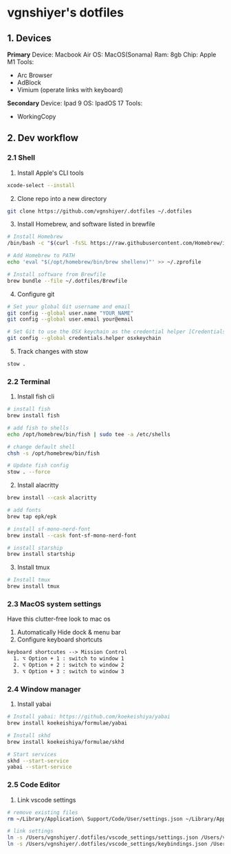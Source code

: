 # vgnshiyer's dotfiles

## 1. Devices

**Primary**
Device: Macbook Air
OS: MacOS(Sonama)
Ram: 8gb
Chip: Apple M1
Tools:
 - Arc Browser
 - AdBlock
 - Vimium (operate links with keyboard)

**Secondary**
Device: Ipad 9
OS: IpadOS 17
Tools: 
 - WorkingCopy

## 2. Dev workflow

### 2.1 Shell

1. Install Apple's CLI tools
```bash
xcode-select --install
```

2. Clone repo into a new directory
```bash
git clone https://github.com/vgnshiyer/.dotfiles ~/.dotfiles
```

3. Install Homebrew, and software listed in brewfile
```bash
# Install Homebrew
/bin/bash -c "$(curl -fsSL https://raw.githubusercontent.com/Homebrew/install/HEAD/install.sh)"

# Add Homebrew to PATH
echo 'eval "$(/opt/homebrew/bin/brew shellenv)"' >> ~/.zprofile

# Install software from Brewfile
brew bundle --file ~/.dotfiles/Brewfile
```

4. Configure git
```bash
# Set your global Git username and email
git config --global user.name "YOUR_NAME"
git config --global user.email your@email

# Set Git to use the OSX keychain as the credential helper [Credentials will be stored] (`store` option will be stored as plaintext)
git config --global credentials.helper osxkeychain
```

5. Track changes with stow
```bash
stow .
```

### 2.2 Terminal

1. Install fish cli
```bash
# install fish
brew install fish

# add fish to shells
echo /opt/homebrew/bin/fish | sudo tee -a /etc/shells

# change default shell
chsh -s /opt/homebrew/bin/fish

# Update fish config
stow . --force
```

2. Install alacritty
```bash
brew install --cask alacritty

# add fonts
brew tap epk/epk

# install sf-mono-nerd-font
brew install --cask font-sf-mono-nerd-font

# install starship
brew install startship
```

3. Install tmux
```bash
# Install tmux
brew install tmux
```

### 2.3 MacOS system settings

Have this clutter-free look to mac os

1. Automatically Hide dock & menu bar
2. Configure keyboard shortcuts
```txt
keyboard shortcutes --> Mission Control
  1. ⌥ Option + 1 : switch to window 1
  2. ⌥ Option + 2 : switch to window 2
  3. ⌥ Option + 3 : switch to window 3
```

### 2.4 Window manager

1. Install yabai
```bash
# Install yabai: https://github.com/koekeishiya/yabai
brew install koekeishiya/formulae/yabai

# Install skhd
brew install koekeishiya/formulae/skhd

# Start services
skhd --start-service
yabai --start-service
```

### 2.5 Code Editor

1. Link vscode settings
```bash
# remove existing files
rm ~/Library/Application\ Support/Code/User/settings.json ~/Library/Application\ Support/Code/User/keybindings.json

# link settings
ln -s /Users/vgnshiyer/.dotfiles/vscode_settings/settings.json /Users/vgnshiyer/Library/Application\ Support/Code/User/settings.json
ln -s /Users/vgnshiyer/.dotfiles/vscode_settings/keybindings.json /Users/vgnshiyer/Library/Application\ Support/Code/User/keybindings.json
```